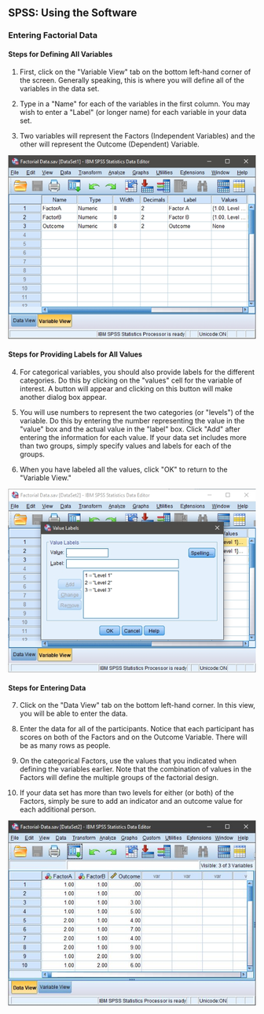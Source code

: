 ## SPSS: Using the Software

### Entering Factorial Data 

#### Steps for Defining All Variables 

1. First, click on the
 "Variable View" tab on the 
 bottom left-hand corner of 
 the screen. Generally
 speaking, this is where
 you will define all of the 
 variables in the data set. 

2. Type in a "Name" for each of 
 the variables in the first 
 column. You may wish to
 enter a "Label" (or longer 
 name) for each variable in 
 your data set. 

3. Two variables will represent 
 the Factors (Independent 
 Variables) and the other 
 will represent the Outcome 
 (Dependent) Variable.

<p align="center"><kbd><img src="image8.png"></kbd></p>

#### Steps for Providing Labels for All Values

4. For categorical variables, 
 you should also provide
 labels for the different 
 categories. Do this by 
 clicking on the "values" 
 cell for the variable of 
 interest. A button will
 appear and clicking on 
 this button will make
 another dialog box appear. 

5. You will use numbers to
 represent the two
 categories (or "levels") 
 of the variable. Do this 
 by entering the number 
 representing the value in
 the "value" box and the
 actual value in the
 "label" box. Click "Add" 
 after entering the 
 information for each 
 value. If your data set
 includes more than two 
 groups, simply specify 
 values and labels for each 
 of the groups. 

6. When you have labeled all
 the values, click "OK" to
 return to the "Variable
 View." 

<p align="center"><kbd><img src="image9.png"></kbd></p>

#### Steps for Entering Data

 7. Click on the "Data View" tab 
 on the bottom left-hand
 corner. In this view, you
 will be able to enter the
 data.

 8. Enter the data for all of
 the participants. Notice 
 that each participant has
 scores on both of the
 Factors and on the Outcome 
 Variable. There will be as 
 many rows as people. 

 9. On the categorical Factors,
 use the values that you
 indicated when defining
 the variables earlier. 
 Note that the combination
 of values in the Factors 
 will define the multiple 
 groups of the factorial
 design.

 10. If your data set has more
 than two levels for either 
 (or both) of the Factors,
 simply be sure to add an 
 indicator and an outcome 
 value for each additional
 person.

<p align="center"><kbd><img src="image10.png"></kbd></p>
